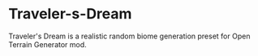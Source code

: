 # Traveler-s-Dream
Traveler's Dream is a realistic random biome generation preset for Open Terrain Generator mod.
